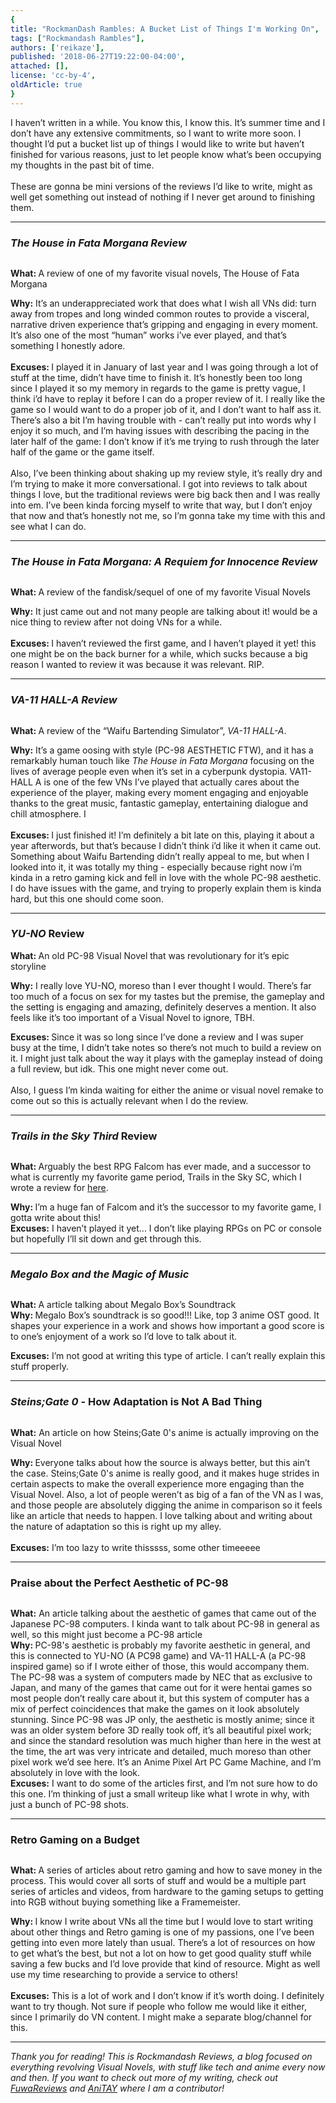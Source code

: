 ```yaml
---
{
title: "RockmanDash Rambles: A Bucket List of Things I'm Working On",
tags: ["Rockmandash Rambles"],
authors: ['reikaze'],
published: '2018-06-27T19:22:00-04:00',
attached: [],
license: 'cc-by-4',
oldArticle: true
}
---
```


<div><p class="sc-77igqf-0 bOfvBY">I haven’t written in a while. You know this, I know this. It’s summer time and I don’t
  have any extensive commitments, so I want to write more soon. I thought I’d put a bucket list up of things I would
  like to write but haven’t finished for various reasons, just to let people know what’s been occupying my thoughts in
  the past bit of time.<br/><br/>These are gonna be mini versions of the reviews I’d like to write, might as well get
  something out instead of nothing if I never get around to finishing them.</p>
<hr class="gcp5ez-0 hKlTiw"/><h3 class="sc-1bwb26k-1 fvCjqJ" id="h106970"><a class="js_header-anchor" id=""></a><em>The
  House in Fata Morgana Review</em></h3>
<img alt src="./lwk2bn8u6n05vjtftadq.jpg"/>
<div class="bxm4mm-2 hKBnez js_video-sticky__top-limit"></div>
<div class="bxm4mm-4 fQqUFt">

<div class="bxm4mm-1 gKeXmA js_video-sticky-trigger"></div>
<div class="bxm4mm-0 jRTmst instream-native-video instream-permalink js_video-sticky-target instream-native-video--mobile"></div>
</div>
<div class="bxm4mm-3 eCMXYG js_video-sticky__bottom-limit"></div><p class="sc-77igqf-0 bOfvBY"><strong>What: </strong>A
  review of one of my favorite visual novels, The House of Fata Morgana<br/></p><p class="sc-77igqf-0 bOfvBY"><strong>Why:</strong>
  It’s an underappreciated work that does what I wish all VNs did: turn away from tropes and long winded common routes
  to provide a visceral, narrative driven experience that’s gripping and engaging in every moment. It’s also one of the
  most “human” works i’ve ever played, and that’s something I honestly adore. <br/><br/><strong>Excuses: </strong>I played
  it in January of last year and I was going through a lot of stuff at the time, didn’t have time to finish it. It’s
  honestly been too long since I played it so my memory in regards to the game is pretty vague, I think i’d have to
  replay it before I can do a proper review of it. I really like the game so I would want to do a proper job of it, and
  I don’t want to half ass it. There’s also a bit I’m having trouble with - can’t really put into words why I enjoy it
  so much, and I’m having issues with describing the pacing in the later half of the game: I don’t know if it’s me
  trying to rush through the later half of the game or the game itself.<br/><br/>Also, I’ve been thinking about shaking up
  my review style, it’s really dry and I’m trying to make it more conversational. I got into reviews to talk about
  things I love, but the traditional reviews were big back then and I was really into em. I’ve been kinda forcing myself
  to write that way, but I don’t enjoy that now and that’s honestly not me, so I’m gonna take my time with this and see
  what I can do.<br/></p>

<hr class="gcp5ez-0 hKlTiw"/><h3 class="sc-1bwb26k-1 fvCjqJ" id="h106971"><a class="js_header-anchor" id=""></a><em>The
  House in Fata Morgana: A Requiem for Innocence Review</em></h3>
<img alt src="./ucqpem4agjjmtkdfoypa.png"/>
<p class="sc-77igqf-0 bOfvBY"><strong>What: </strong>A review of the fandisk/sequel of one of my favorite Visual
  Novels<br/></p><p class="sc-77igqf-0 bOfvBY"><strong>Why:</strong> It just came out and not many people are talking
  about it! would be a nice thing to review after not doing VNs for a while.<br/><br/><strong>Excuses: </strong>I haven’t
  reviewed the first game, and I haven’t played it yet! this one might be on the back burner for a while, which sucks
  because a big reason I wanted to review it was because it was relevant. RIP.</p>

<hr class="gcp5ez-0 hKlTiw"/><h3 class="sc-1bwb26k-1 fvCjqJ" id="h106972"><a class="js_header-anchor" id=""></a><em>VA-11
  HALL-A Review</em></h3>
<img alt src="./tteduafha9lw4kdk8y0j.jpg"/>
<p class="sc-77igqf-0 bOfvBY"><strong>What: </strong>A review of the “Waifu Bartending Simulator”, <em>VA-11
  HALL-A</em>.<br/></p><p class="sc-77igqf-0 bOfvBY"><strong>Why:</strong> It’s a game oosing with style (PC-98 AESTHETIC
  FTW), and it has a remarkably human touch like <em>The House in Fata Morgana</em> focusing on the lives of average
  people even when it’s set in a cyberpunk dystopia. VA11-HALL A is one of the few VNs I’ve played that actually cares
  about the experience of the player, making every moment engaging and enjoyable thanks to the great music, fantastic
  gameplay, entertaining dialogue and chill atmosphere. I <br/><br/><strong>Excuses: </strong>I just finished it! I’m
  definitely a bit late on this, playing it about a year afterwords, but that’s because I didn’t think i’d like it when
  it came out. Something about Waifu Bartending didn’t really appeal to me, but when I looked into it, it was totally my
  thing - especially because right now i’m kinda in a retro gaming kick and fell in love with the whole PC-98 aesthetic.
  I do have issues with the game, and trying to properly explain them is kinda hard, but this one should come soon. </p>

<hr class="gcp5ez-0 hKlTiw"/><h3 class="sc-1bwb26k-1 fvCjqJ" id="h106973"><a class="js_header-anchor" id=""></a><strong><em>YU-NO</em>
  Review</strong></h3><p class="sc-77igqf-0 bOfvBY"><strong>What: </strong>An old PC-98 Visual Novel that was
  revolutionary for it’s epic storyline<br/></p><p class="sc-77igqf-0 bOfvBY"><strong>Why:</strong> I really love YU-NO,
  moreso than I ever thought I would. There’s far too much of a focus on sex for my tastes but the premise, the gameplay
  and the setting is engaging and amazing, definitely deserves a mention. It also feels like it’s too important of a
  Visual Novel to ignore, TBH.<br/></p>
<p class="sc-77igqf-0 bOfvBY"><strong>Excuses: </strong>Since it was so long since I’ve done a review and I was
  super busy at the time, I didn’t take notes so there’s not much to build a review on it. I might just talk about the
  way it plays with the gameplay instead of doing a full review, but idk. This one might never come out.<br/><br/>Also, I
  guess I’m kinda waiting for either the anime or visual novel remake to come out so this is actually relevant when I do
  the review.</p>
<hr class="gcp5ez-0 hKlTiw"/><h3 class="sc-1bwb26k-1 fvCjqJ" id="h106974"><a class="js_header-anchor" id=""></a><strong><em>Trails in the Sky
  Third </em>Review</strong></h3>
<img alt src="./clcogqhlijjf1bckcuur.jpg"/>
<p class="sc-77igqf-0 bOfvBY"><strong>What: </strong>Arguably the best RPG Falcom has ever made, and a successor
  to what is currently my favorite game period, Trails in the Sky SC, which I wrote a review for <span><a class="sc-1out364-0 hMndXN sc-145m8ut-0 gIacKn js_link" data-ga='[["Embedded Url","External link","https://tay.kinja.com/the-legend-of-heroes-trails-in-the-sky-sc-the-tay-rev-1748211289",{"metric25":1}]]' href="https://tay.kinja.com/the-legend-of-heroes-trails-in-the-sky-sc-the-tay-rev-1748211289" rel="noopener noreferrer" target="_blank">here</a></span>.<br/></p><p class="sc-77igqf-0 bOfvBY"><strong>Why: </strong>I’m a huge fan
  of Falcom and it’s the successor to my favorite game, I gotta write about this!<br/><strong>Excuses:</strong> I haven’t
  played it yet... I don’t like playing RPGs on PC or console but hopefully I’ll sit down and get through this.</p>

<hr class="gcp5ez-0 hKlTiw"/><h3 class="sc-1bwb26k-1 fvCjqJ" id="h106975"><a class="js_header-anchor" id=""></a><em>Megalo
  Box and the Magic of Music</em></h3>
<img alt src="./ebgrfr8buw2lvaqzfuxw.jpg"/>
<p class="sc-77igqf-0 bOfvBY"><strong>What: </strong>A article talking about Megalo Box’s Soundtrack<br/><strong>Why: </strong>Megalo
  Box’s soundtrack is so good!!! Like, top 3 anime OST good. It shapes your experience in a work and shows how important
  a good score is to one’s enjoyment of a work so I’d love to talk about it.</p><p class="sc-77igqf-0 bOfvBY"><strong>Excuses:</strong>
  I’m not good at writing this type of article. I can’t really explain this stuff properly.</p>

<hr class="gcp5ez-0 hKlTiw"/><h3 class="sc-1bwb26k-1 fvCjqJ" id="h106976"><a class="js_header-anchor" id=""></a><em>Steins;Gate
  0</em> - How Adaptation is Not A Bad Thing</h3>
<img alt src="./bnrz8sab0c9grbb5pbgf.jpg"/>
<p class="sc-77igqf-0 bOfvBY"><strong>What:</strong> An article on how Steins;Gate 0's anime is actually improving
  on the Visual Novel<br/></p><p class="sc-77igqf-0 bOfvBY"><strong>Why: </strong>Everyone talks about how the source is
  always better, but this ain’t the case. Steins;Gate 0's anime is really good, and it makes huge strides in certain
  aspects to make the overall experience more engaging than the Visual Novel. Also, a lot of people weren’t as big of a
  fan of the VN as I was, and those people are absolutely digging the anime in comparison so it feels like an article
  that needs to happen. I love talking about and writing about the nature of adaptation so this is right up my
  alley.<br/><br/><strong>Excuses:</strong> I’m too lazy to write thisssss, some other timeeeee<br/></p>

<hr class="gcp5ez-0 hKlTiw"/><h3 class="sc-1bwb26k-1 fvCjqJ" id="h106977"><a class="js_header-anchor" id=""></a><strong>Praise
  about the Perfect Aesthetic of PC-98</strong></h3>
<img alt src="./kvekvor7odjvmn6emuj7.png"/>
<p class="sc-77igqf-0 bOfvBY"><strong>What:</strong> An article talking about the aesthetic of games that came out
  of the Japanese PC-98 computers. I kinda want to talk about PC-98 in general as well, so this might just become a
  PC-98 article<br/><strong>Why: </strong>PC-98's aesthetic is probably my favorite aesthetic in general, and this is
  connected to YU-NO (A PC98 game) and VA-11 HALL-A (a PC-98 inspired game) so if I wrote either of those, this would
  accompany them. The PC-98 was a system of computers made by NEC that as exclusive to Japan, and many of the games that
  came out for it were hentai games so most people don’t really care about it, but this system of computer has a mix of
  perfect coincidences that make the games on it look absolutely stunning. Since PC-98 was JP only, the aesthetic is
  mostly anime; since it was an older system before 3D really took off, it’s all beautiful pixel work; and since the
  standard resolution was much higher than here in the west at the time, the art was very intricate and detailed, much
  moreso than other pixel work we’d see here. It’s an Anime Pixel Art PC Game Machine, and I’m absolutely in love with
  the look.<br/><strong>Excuses:</strong> I want to do some of the articles first, and I’m not sure how to do this one.
  I’m thinking of just a small writeup like what I wrote in why, with just a bunch of PC-98 shots.</p>
<hr class="gcp5ez-0 hKlTiw"/><h3 class="sc-1bwb26k-1 fvCjqJ" id="h106978"><a class="js_header-anchor" id=""></a>Retro
  Gaming on a Budget</h3>
<img alt src="./povedj5ypwzaukpd2vre.jpg"/>
<p class="sc-77igqf-0 bOfvBY"><strong>What: </strong>A series of articles about retro gaming and how to save money
  in the process. This would cover all sorts of stuff and would be a multiple part series of articles and videos, from
  hardware to the gaming setups to getting into RGB without buying something like a Framemeister.<br/></p><p class="sc-77igqf-0 bOfvBY"><strong>Why: </strong>I know I write about VNs all the time but I would love to start
  writing about other things and Retro gaming is one of my passions, one I’ve been getting into even more lately than
  usual. There’s a lot of resources on how to get what’s the best, but not a lot on how to get good quality stuff while
  saving a few bucks and I’d love provide that kind of resource. Might as well use my time researching to provide a
  service to others!<br/><br/><strong>Excuses:</strong> This is a lot of work and I don’t know if it’s worth doing. I
  definitely want to try though. Not sure if people who follow me would like it either, since I primarily do VN content.
  I might make a separate blog/channel for this.</p>

<hr class="gcp5ez-0 hKlTiw"/><p class="sc-77igqf-0 bOfvBY"><em>Thank you for reading! This is Rockmandash Reviews, a blog
  focused on everything revolving Visual Novels, with stuff like tech and anime every now and then. If you want to check
  out more of my writing, check out </em><span><a class="sc-1out364-0 hMndXN sc-145m8ut-0 gIacKn js_link" data-ga='[["Embedded Url","External link","https://fuwanovel.net/reviews-hub/",{"metric25":1}]]' href="https://fuwanovel.net/reviews-hub/" rel="noopener noreferrer" target="_blank"><em>FuwaReviews</em></a></span><em>
  and </em><span><a class="sc-1out364-0 hMndXN sc-145m8ut-0 gIacKn js_link" data-ga='[["Embedded Url","External link","http://anitay.kinja.com/#_ga=2.29830716.283022684.1516595779-1252363867.1516472140",{"metric25":1}]]' href="http://anitay.kinja.com/#_ga=2.29830716.283022684.1516595779-1252363867.1516472140" rel="noopener noreferrer" target="_blank"><em>AniTAY</em></a></span><em> where I am a
  contributor!</em></p>
</div>